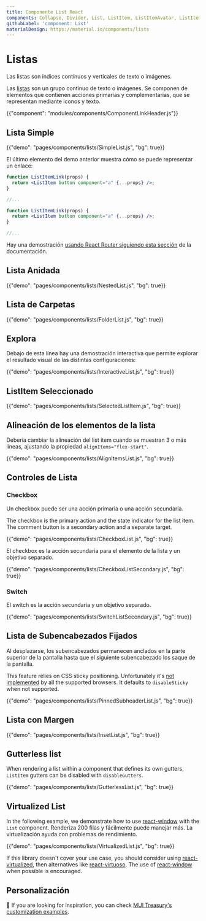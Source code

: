 ```yaml
---
title: Componente List React
components: Collapse, Divider, List, ListItem, ListItemAvatar, ListItemIcon, ListItemSecondaryAction, ListItemText, ListSubheader
githubLabel: 'component: List'
materialDesign: https://material.io/components/lists
---
```


# Listas

<p class="description">Las listas son índices contínuos y verticales de texto o imágenes.</p>

Las [listas](https://material.io/design/components/lists.html) son un grupo contínuo de texto o imágenes. Se componen de elementos que contienen acciones primarias y complementarias, que se representan mediante iconos y texto.

{{"component": "modules/components/ComponentLinkHeader.js"}}

## Lista Simple

{{"demo": "pages/components/lists/SimpleList.js", "bg": true}}

El último elemento del demo anterior muestra cómo se puede representar un enlace:

```jsx
function ListItemLink(props) {
  return <ListItem button component="a" {...props} />;
}

//...

function ListItemLink(props) {
  return <ListItem button component="a" {...props} />;
}

//...
```

Hay una demostración [usando React Router siguiendo esta sección](/guides/composition/#react-router) de la documentación.

## Lista Anidada

{{"demo": "pages/components/lists/NestedList.js", "bg": true}}

## Lista de Carpetas

{{"demo": "pages/components/lists/FolderList.js", "bg": true}}

## Explora

Debajo de esta línea hay una demostración interactiva que permite explorar el resultado visual de las distintas configuraciones:

{{"demo": "pages/components/lists/InteractiveList.js", "bg": true}}

## ListItem Seleccionado

{{"demo": "pages/components/lists/SelectedListItem.js", "bg": true}}

## Alineación de los elementos de la lista

Debería cambiar la alineación del list item cuando se muestran 3 o más líneas, ajustando la propiedad `alignItems="flex-start"`.

{{"demo": "pages/components/lists/AlignItemsList.js", "bg": true}}

## Controles de Lista

### Checkbox

Un checkbox puede ser una acción primaria o una acción secundaria.

The checkbox is the primary action and the state indicator for the list item. The comment button is a secondary action and a separate target.

{{"demo": "pages/components/lists/CheckboxList.js", "bg": true}}

El checkbox es la acción secundaria para el elemento de la lista y un objetivo separado.

{{"demo": "pages/components/lists/CheckboxListSecondary.js", "bg": true}}

### Switch

El switch es la acción secundaria y un objetivo separado.

{{"demo": "pages/components/lists/SwitchListSecondary.js", "bg": true}}

## Lista de Subencabezados Fijados

Al desplazarse, los subencabezados permanecen anclados en la parte superior de la pantalla hasta que el siguiente subencabezado los saque de la pantalla.

This feature relies on CSS sticky positioning. Unfortunately it's [not implemented](https://caniuse.com/#search=sticky) by all the supported browsers. It defaults to `disableSticky` when not supported.

{{"demo": "pages/components/lists/PinnedSubheaderList.js", "bg": true}}

## Lista con Margen

{{"demo": "pages/components/lists/InsetList.js", "bg": true}}

## Gutterless list

When rendering a list within a component that defines its own gutters, `ListItem` gutters can be disabled with `disableGutters`.

{{"demo": "pages/components/lists/GutterlessList.js", "bg": true}}

## Virtualized List

In the following example, we demonstrate how to use [react-window](https://github.com/bvaughn/react-window) with the `List` component. Renderiza 200 filas y fácilmente puede manejar más. La virtualización ayuda con problemas de rendimiento.

{{"demo": "pages/components/lists/VirtualizedList.js", "bg": true}}

If this library doesn't cover your use case, you should consider using [react-virtualized](https://github.com/bvaughn/react-virtualized), then alternatives like [react-virtuoso](https://github.com/petyosi/react-virtuoso). The use of [react-window](https://github.com/bvaughn/react-window) when possible is encouraged.

## Personalización

🎨 If you are looking for inspiration, you can check [MUI Treasury's customization examples](https://mui-treasury.com/styles/list-item).
